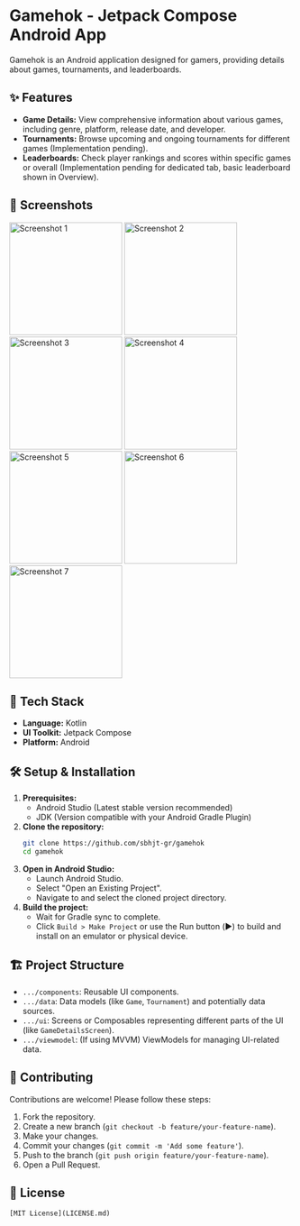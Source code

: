 # Gamehok - Jetpack Compose Android App

Gamehok is an Android application designed for gamers, providing details about games, tournaments, and leaderboards.

## ✨ Features

*   **Game Details:** View comprehensive information about various games, including genre, platform, release date, and developer.
*   **Tournaments:** Browse upcoming and ongoing tournaments for different games (Implementation pending).
*   **Leaderboards:** Check player rankings and scores within specific games or overall (Implementation pending for dedicated tab, basic leaderboard shown in Overview).

## 📸 Screenshots

<img src="https://github.com/user-attachments/assets/97f92beb-97ff-40c7-94ce-ac6b6a1df988" alt="Screenshot 1" width="200"/>
<img src="https://github.com/user-attachments/assets/71b89d5f-fdd6-4c16-b86f-533cebdc5b6d" alt="Screenshot 2" width="200"/>
<img src="https://github.com/user-attachments/assets/f99633f2-2a54-4988-9490-f06472613e9a" alt="Screenshot 3" width="200"/>
<img src="https://github.com/user-attachments/assets/8f58c882-921c-4719-9c2d-ca6a5a5fee58" alt="Screenshot 4" width="200"/>
<img src="https://github.com/user-attachments/assets/b38ad767-fe5a-4745-9c57-22e6f04157f3" alt="Screenshot 5" width="200"/>
<img src="https://github.com/user-attachments/assets/6dfb3130-dd00-465f-9d0e-707493710e56" alt="Screenshot 6" width="200"/>
<img src="https://github.com/user-attachments/assets/f5af50c1-d2c2-4a9b-8c29-3efad342caf7" alt="Screenshot 7" width="200"/>

## 🚀 Tech Stack

*   **Language:** Kotlin
*   **UI Toolkit:** Jetpack Compose
*   **Platform:** Android

## 🛠️ Setup & Installation

1.  **Prerequisites:**
    *   Android Studio (Latest stable version recommended)
    *   JDK (Version compatible with your Android Gradle Plugin)
2.  **Clone the repository:**
    ```bash
    git clone https://github.com/sbhjt-gr/gamehok
    cd gamehok
    ```
3.  **Open in Android Studio:**
    *   Launch Android Studio.
    *   Select "Open an Existing Project".
    *   Navigate to and select the cloned project directory.
4.  **Build the project:**
    *   Wait for Gradle sync to complete.
    *   Click `Build > Make Project` or use the Run button (▶️) to build and install on an emulator or physical device.

## 🏗️ Project Structure

*   `.../components`: Reusable UI components.
*   `.../data`: Data models (like `Game`, `Tournament`) and potentially data sources.
*   `.../ui`: Screens or Composables representing different parts of the UI (like `GameDetailsScreen`).
*   `.../viewmodel`: (If using MVVM) ViewModels for managing UI-related data.

## 🤝 Contributing

Contributions are welcome! Please follow these steps:

1.  Fork the repository.
2.  Create a new branch (`git checkout -b feature/your-feature-name`).
3.  Make your changes.
4.  Commit your changes (`git commit -m 'Add some feature'`).
5.  Push to the branch (`git push origin feature/your-feature-name`).
6.  Open a Pull Request.


## 📄 License


```
[MIT License](LICENSE.md)
```
